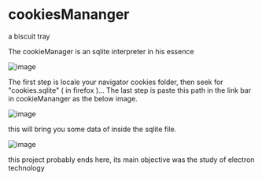 # cookiesMananger
a biscuit tray

The cookieManager is an sqlite interpreter in his essence

![image](https://user-images.githubusercontent.com/53980283/137573304-98607785-fb2e-4247-92fa-f63f071a6678.png)

The first step is locale your navigator cookies folder, then seek for "cookies.sqlite" ( in firefox )...
The last step is paste this path in the link bar in cookieMananger as the below image.

![image](https://user-images.githubusercontent.com/53980283/137573576-15d70bf9-e674-4446-bf47-1ec7318cc14e.png)

this will bring you some data of inside the sqlite file.

![image](https://user-images.githubusercontent.com/53980283/137573619-b83ae964-ab96-4b35-8b19-1b163ac02734.png)

this project probably ends here, its main objective was the study of electron technology 
